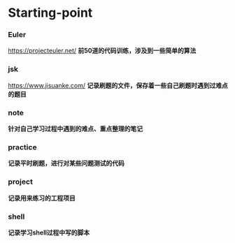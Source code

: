 # Starting-point

### Euler
https://projecteuler.net/
**前50道的代码训练，涉及到一些简单的算法**

### jsk
https://www.jisuanke.com/
**记录刷题的文件，保存着一些自己刷题时遇到过难点的题目**

### note
**针对自己学习过程中遇到的难点、重点整理的笔记**

### practice
**记录平时刷题，进行对某些问题测试的代码**

### project
**记录用来练习的工程项目**

### shell
**记录学习shell过程中写的脚本**
